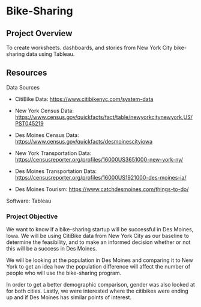 # Bike-Sharing

## Project Overview
To create worksheets. dashboards, and stories from New York City bike-sharing data using Tableau.

## Resources
Data Sources <br>
- CitiBike Data: https://www.citibikenyc.com/system-data

- New York Census Data: https://www.census.gov/quickfacts/fact/table/newyorkcitynewyork,US/PST045219

- Des Moines Census Data: https://www.census.gov/quickfacts/desmoinescityiowa

- New York Transportation Data: https://censusreporter.org/profiles/16000US3651000-new-york-ny/

- Des Moines Transportation Data: https://censusreporter.org/profiles/16000US1921000-des-moines-ia/

- Des Moines Tourism: https://www.catchdesmoines.com/things-to-do/

Software: Tableau

### Project Objective
We want to know if a bike-sharing startup will be successful in Des Moines, Iowa. 
We will be using CitiBike data from New York City as our baseline to determine the feasibility, and to make an informed decision whether or not this will be a success in Des Moines. 

We will be looking at the population in Des Moines and comparing it to New York to get an idea how the population difference will affect the number of people who will use the bike-sharing program.

In order to get a better demographic comparison, gender was also looked at for both cities. Lastly, we were interested where the citibikes were ending up and if Des Moines has similar points of interest. 
